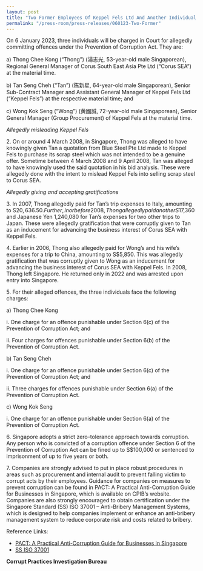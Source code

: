 ```yaml
---
layout: post
title: "Two Former Employees Of Keppel Fels Ltd And Another Individual Charged For Corruption"
permalink: "/press-room/press-releases/060123-Two-Former"
---
```

On 6 January 2023, three individuals will be charged in Court for allegedly committing offences under the Prevention of Corruption Act. They are:

a) Thong Chee Kong (“Thong”) (湯志光, 53-year-old male Singaporean), Regional General Manager of Corus South East Asia Pte Ltd (“Corus SEA”) at the material time. 

b) Tan Seng Cheh (“Tan”) (陈新星, 64-year-old male Singaporean), Senior Sub-Contract Manager and Assistant General Manager of Keppel Fels Ltd (“Keppel Fels”) at the respective material time; and

c) Wong Kok Seng (“Wong”) (黄國誠, 72-year-old male Singaporean), Senior General Manager (Group Procurement) of Keppel Fels at the material time. 

*Allegedly misleading Keppel Fels*  

2\. On or around 4 March 2008, in Singapore, Thong was alleged to have knowingly given Tan a quotation from Blue Steel Pte Ltd made to Keppel Fels to purchase its scrap steel which was not intended to be a genuine offer. Sometime between 4 March 2008 and 9 April 2008, Tan was alleged to have knowingly used the said quotation in his bid analysis. These were allegedly done with the intent to mislead Keppel Fels into selling scrap steel to Corus SEA.

*Allegedly giving and accepting gratifications*

3\. In 2007, Thong allegedly paid for Tan’s trip expenses to Italy, amounting to S$20,636.50. Further, in or before 2008, Thong allegedly paid another S$17,360 and Japanese Yen 1,240,080 for Tan’s expenses for two other trips to Japan. These were allegedly gratification that were corruptly given to Tan as an inducement for advancing the business interest of Corus SEA with Keppel Fels. 

4\. Earlier in 2006, Thong also allegedly paid for Wong’s and his wife’s expenses for a trip to China, amounting to S$5,850. This was allegedly gratification that was corruptly given to Wong as an inducement for advancing the business interest of Corus SEA with Keppel Fels. In 2008, Thong left Singapore. He returned only in 2022 and was arrested upon entry into Singapore.

5\. For their alleged offences, the three individuals face the following charges:

a) Thong Chee Kong 

i. One charge for an offence punishable under Section 6(c) of the Prevention of Corruption Act; and

ii. Four charges for offences punishable under Section 6(b) of the Prevention of Corruption Act.

b) Tan Seng Cheh 

i. One charge for an offence punishable under Section 6(c) of the Prevention of Corruption Act; and

ii. Three charges for offences punishable under Section 6(a) of the Prevention of Corruption Act.

c) Wong Kok Seng

i. One charge for an offence punishable under Section 6(a) of the Prevention of Corruption Act.

6\. Singapore adopts a strict zero-tolerance approach towards corruption. Any person who is convicted of a corruption offence under Section 6 of the Prevention of Corruption Act can be fined up to S$100,000 or sentenced to imprisonment of up to five years or both.

7\. Companies are strongly advised to put in place robust procedures in areas such as procurement and internal audit to prevent falling victim to corrupt acts by their employees. Guidance for companies on measures to prevent corruption can be found in PACT: A Practical Anti-Corruption Guide for Businesses in Singapore, which is available on CPIB’s website. Companies are also strongly encouraged to obtain certification under the Singapore Standard (SS) ISO 37001 – Anti-Bribery Management Systems, which is designed to help companies implement or enhance an anti-bribery management system to reduce corporate risk and costs related to bribery.

Reference Links:

* [PACT: A Practical Anti-Corruption Guide for Businesses in Singapore](/research-room/publications/anti-corruption-guide-for-businesses/)<br>
* [SS ISO 37001](/research-room/publications/ss-iso-37001/)

**Corrupt Practices Investigation Bureau**
